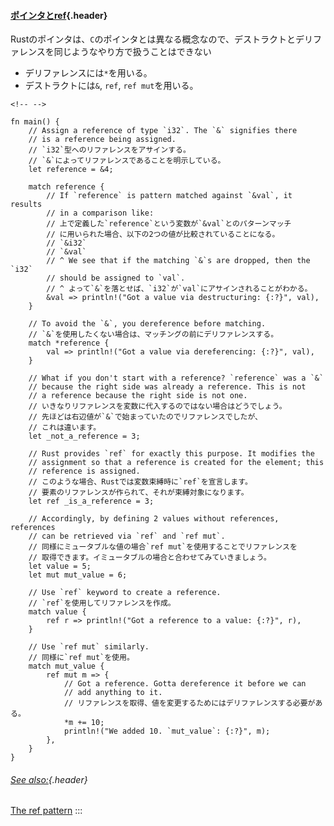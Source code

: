 #### [ポインタとref](#ポインタとref){.header}

Rustのポインタは、`C`のポインタとは異なる概念なので、デストラクトとデリファレンスを同じようなやり方で扱うことはできない

-   デリファレンスには`*`を用いる。
-   デストラクトには`&`, `ref`, `ref mut`を用いる。

```{=html}
<!-- -->
```
    fn main() {
        // Assign a reference of type `i32`. The `&` signifies there
        // is a reference being assigned.
        // `i32`型へのリファレンスをアサインする。
        // `&`によってリファレンスであることを明示している。
        let reference = &4;

        match reference {
            // If `reference` is pattern matched against `&val`, it results
            // in a comparison like:
            // 上で定義した`reference`という変数が`&val`とのパターンマッチ
            // に用いられた場合、以下の2つの値が比較されていることになる。
            // `&i32`
            // `&val`
            // ^ We see that if the matching `&`s are dropped, then the `i32`
            // should be assigned to `val`.
            // ^ よって`&`を落とせば、`i32`が`val`にアサインされることがわかる。
            &val => println!("Got a value via destructuring: {:?}", val),
        }

        // To avoid the `&`, you dereference before matching.
        // `&`を使用したくない場合は、マッチングの前にデリファレンスする。
        match *reference {
            val => println!("Got a value via dereferencing: {:?}", val),
        }

        // What if you don't start with a reference? `reference` was a `&`
        // because the right side was already a reference. This is not
        // a reference because the right side is not one.
        // いきなりリファレンスを変数に代入するのではない場合はどうでしょう。
        // 先ほどは右辺値が`&`で始まっていたのでリファレンスでしたが、
        // これは違います。
        let _not_a_reference = 3;

        // Rust provides `ref` for exactly this purpose. It modifies the
        // assignment so that a reference is created for the element; this
        // reference is assigned.
        // このような場合、Rustでは変数束縛時に`ref`を宣言します。
        // 要素のリファレンスが作られて、それが束縛対象になります。
        let ref _is_a_reference = 3;

        // Accordingly, by defining 2 values without references, references
        // can be retrieved via `ref` and `ref mut`.
        // 同様にミュータブルな値の場合`ref mut`を使用することでリファレンスを
        // 取得できます。イミュータブルの場合と合わせてみていきましょう。
        let value = 5;
        let mut mut_value = 6;

        // Use `ref` keyword to create a reference.
        // `ref`を使用してリファレンスを作成。
        match value {
            ref r => println!("Got a reference to a value: {:?}", r),
        }

        // Use `ref mut` similarly.
        // 同様に`ref mut`を使用。
        match mut_value {
            ref mut m => {
                // Got a reference. Gotta dereference it before we can
                // add anything to it.
                // リファレンスを取得、値を変更するためにはデリファレンスする必要がある。
                *m += 10;
                println!("We added 10. `mut_value`: {:?}", m);
            },
        }
    }

###### [See also:](#see-also){.header}

[The ref pattern](../../../scope/borrow/ref.html)
:::


